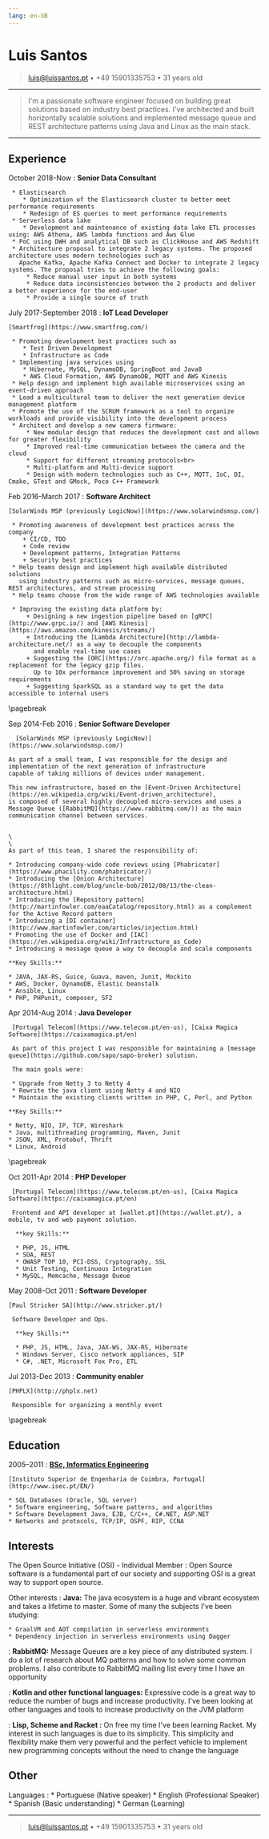 ```yaml
---
lang: en-GB
---
```


Luis Santos
============


> <luis@luissantos.pt> • +49 15901335753  • 31 years old

----

> I'm a passionate software engineer focused on building great solutions
> based on industry best practices. I've architected and built
> horizontally scalable solutions and implemented message queue and REST architecture patterns
> using Java and Linux as the main stack.
>

----

Experience
----------

October 2018-Now
:   **Senior Data Consultant**

     * Elasticsearch
        * Optimization of the Elasticsearch cluster to better meet performance requirements
        * Redesign of ES queries to meet performance requirements
     * Serverless data lake
        * Development and maintenance of existing data lake ETL processes  using: AWS Athena, AWS lambda functions and Aws Glue
     * PoC using DWH and analytical DB such as ClickHouse and AWS Redshift
     * Architecture proposal to integrate 2 legacy systems. The proposed architecture uses modern technologies such as
       Apache Kafka, Apache Kafka Connect and Docker to integrate 2 legacy systems. The proposal tries to achieve the following goals:
         * Reduce manual user input in both systems
         * Reduce data inconsistencies between the 2 products and deliver a better experience for the end-user
         * Provide a single source of truth

July 2017-September 2018
:   **IoT Lead Developer**

    [Smartfrog](https://www.smartfrog.com/)

     * Promoting development best practices such as
        * Test Driven Development
        * Infrastructure as Code
     * Implementing java services using
        * Hibernate, MySQL, DynamoDB, SpringBoot and Java8
        * AWS Cloud Formation, AWS DynamoDB, MQTT and AWS Kinesis
     * Help design and implement high available microservices using an event-driven approach
     * Lead a multicultural team to deliver the next generation device management platform
     * Promote the use of the SCRUM framework as a tool to organize workloads and provide visibility into the development process
     * Architect and develop a new camera firmware:
         * New modular design that reduces the development cost and allows for greater flexibility 
         * Improved real-time communication between the camera and the cloud 
         * Support for different streaming protocols<br>
         * Multi-platform and Multi-device support
         * Design with modern technologies such as C++, MQTT, IoC, DI, Cmake, GTest and GMock, Poco C++ Framework


Feb 2016-March 2017
:   **Software Architect**

    [SolarWinds MSP (previously LogicNow)](https://www.solarwindsmsp.com/)

     * Promoting awareness of development best practices across the company
        + CI/CD, TDD
        + Code review
        + Development patterns, Integration Patterns
        + Security best practices
     * Help teams design and implement high available distributed solutions
       using industry patterns such as micro-services, message queues, REST architectures, and stream processing
     * Help teams choose from the wide range of AWS technologies available

     * Improving the existing data platform by:
         + Designing a new ingestion pipeline based on [gRPC](http://www.grpc.io/) and [AWS Kinesis](https://aws.amazon.com/kinesis/streams/)
         + Introducing the [Lambda Architecture](http://lambda-architecture.net/) as a way to decouple the components
           and enable real-time use cases
         + Suggesting the [ORC](https://orc.apache.org/) file format as a replacement for the legacy gzip files.
           Up to 10x performance improvement and 50% saving on storage requirements
         + Suggesting SparkSQL as a standard way to get the data accessible to internal users


\pagebreak

Sep 2014-Feb 2016
:   **Senior Software Developer**

      [SolarWinds MSP (previously LogicNow)](https://www.solarwindsmsp.com/)

    As part of a small team, I was responsible for the design and implementation of the next generation of infrastructure
    capable of taking millions of devices under management.

    This new infrastructure, based on the [Event-Driven Architecture](https://en.wikipedia.org/wiki/Event-driven_architecture),
    is composed of several highly decoupled micro-services and uses a Message Queue ([RabbitMQ](https://www.rabbitmq.com/)) as the main communication channel between services.


    \
    \
    As part of this team, I shared the responsibility of:

    * Introducing company-wide code reviews using [Phabricator](https://www.phacility.com/phabricator/)
    * Introducing the [Onion Architecture](https://8thlight.com/blog/uncle-bob/2012/08/13/the-clean-architecture.html)
    * Introducing the [Repository pattern](http://martinfowler.com/eaaCatalog/repository.html) as a complement for the Active Record pattern
    * Introducing a [DI container](http://www.martinfowler.com/articles/injection.html)
    * Promoting the use of Docker and [IAC](https://en.wikipedia.org/wiki/Infrastructure_as_Code)
    * Introducing a message queue a way to decouple and scale components

    **Key Skills:**

    * JAVA, JAX-RS, Guice, Guava, maven, Junit, Mockito
    * AWS, Docker, DynamoDB, Elastic beanstalk
    * Ansible, Linux
    * PHP, PHPunit, composer, SF2


Apr 2014-Aug 2014
 :   **Java Developer**

     [Portugal Telecom](https://www.telecom.pt/en-us), [Caixa Magica Software](https://caixamagica.pt/en)

     As part of this project I was responsible for maintaining a [message queue](https://github.com/sapo/sapo-broker) solution.

     The main goals were:

     * Upgrade from Netty 3 to Netty 4
     * Rewrite the java client using Netty 4 and NIO
     * Maintain the existing clients written in PHP, C, Perl, and Python

    **Key Skills:**

    * Netty, NIO, IP, TCP, Wireshark
    * Java, multithreading programming, Maven, Junit
    * JSON, XML, Protobuf, Thrift
    * Linux, Android

\pagebreak

Oct 2011-Apr 2014
 :   **PHP Developer**

     [Portugal Telecom](https://www.telecom.pt/en-us), [Caixa Magica Software](https://caixamagica.pt/en)

     Frontend and API developer at [wallet.pt](https://wallet.pt/), a mobile, tv and web payment solution.

      **key Skills:**

      * PHP, JS, HTML
      * SOA, REST
      * OWASP TOP 10, PCI-DSS, Cryptography, SSL
      * Unit Testing, Continuous Integration
      * MySQL, Memcache, Message Queue

May 2008-Oct 2011
 :   **Software Developer**

 
    [Paul Stricker SA](http://www.stricker.pt/)

     Software Developer and Ops.

      **key Skills:**

      * PHP, JS, HTML, Java, JAX-WS, JAX-RS, Hibernate
      * Windows Server, Cisco network appliances, SIP
      * C#, .NET, Microsoft Fox Pro, ETL

Jul 2013-Dec 2013
 :   **Community enabler**

    [PHPLX](http://phplx.net)

     Responsible for organizing a monthly event


\pagebreak

Education
---------

2005–2011
:   **[BSc, Informatics Engineering](http://cv.luissantos.pt/ECTSCatalogue_deis.pdf)**

    [Instituto Superior de Engenharia de Coimbra, Portugal](http://www.isec.pt/EN/)

    * SQL Databases (Oracle, SQL server)
    * Software engineering, Software patterns, and algorithms
    * Software Development Java, EJB, C/C++, C#.NET, ASP.NET
    * Networks and protocols, TCP/IP, OSPF, RIP, CCNA


Interests
--------------------

The Open Source Initiative (OSI) - Individual Member
:   Open Source software is a fundamental part of our society and supporting OSI is a great way to support open source. 




Other interests
:   **Java:** The java ecosystem is a huge and vibrant ecosystem and takes a lifetime to master. Some of many the subjects I've been studying:

    * GraalVM and AOT compilation in serverless environments
    * Dependency injection in serverless environments using Dagger

:   **RabbitMQ:** Message Queues are a key piece of any distributed system. I do a lot of research about MQ patterns and how to solve some common problems. I also contribute to RabbitMQ mailing list every time I have an opportunity

:   **Kotlin and other functional languages:** Expressive code is a great way to reduce the number of bugs and increase productivity. I've been looking at other languages and tools to increase productivity on the JVM platform

:   **Lisp, Scheme and Racket :**  On free my time I've been learning Racket. My interest in such languages is due to its simplicity. This simplicity and flexibility make them very powerful and the perfect vehicle to 
    implement new programming concepts without the need to change the language



Other
----------------------------------------

Languages
:      * Portuguese (Native speaker)
       * English (Professional Speaker)
       * Spanish (Basic understanding)
       * German (Learning)



----

> <luis@luissantos.pt> • +49 15901335753  • 31 years old
